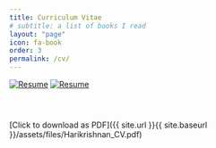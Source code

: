 ```yaml
---
title: Curriculum Vitae
# subtitle: a list of books I read
layout: "page"
icon: fa-book
order: 3
permalink: /cv/
---
```



<div class="item">
    <a href="#" class="image fit"><img src="{{ site.url }}{{ site.baseurl }}/assets/files/Harikrishnan_CV-1.png" alt="Resume" /></a>
    <a href="#" class="image fit"><img src="{{ site.url }}{{ site.baseurl }}/assets/files/Harikrishnan_CV-2.png" alt="Resume" /></a>
    <header>
        <h3></h3>
    </header>
</div>

[Click to download as PDF]({{ site.url }}{{ site.baseurl }}/assets/files/Harikrishnan_CV.pdf)
